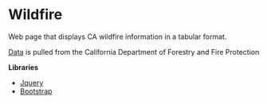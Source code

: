 # Wildfire
Web page that displays CA wildfire information in a tabular format.

[Data](https://www.fire.ca.gov/umbraco/api/IncidentApi/List?inactive=true) is pulled from the California Department of Forestry and Fire Protection

__Libraries__
* [Jquery](https://jquery.com/)
* [Bootstrap](https://getbootstrap.com/)